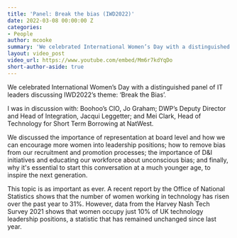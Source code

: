 ```yaml
---
title: 'Panel: Break the bias (IWD2022)'
date: 2022-03-08 00:00:00 Z
categories:
- People
author: mcooke
summary: 'We celebrated International Women’s Day with a distinguished panel of IT leaders – Boohoo''s Jo Graham; DWP''s Jacqui Leggetter; and NatWest''s Mei Clark – discussing IWD2022’s theme: ‘Break the Bias’.'
layout: video_post
video_url: https://www.youtube.com/embed/Mm6r7kdYqDo
short-author-aside: true
---
```


We celebrated International Women’s Day with a distinguished panel of IT leaders discussing IWD2022’s theme: ‘Break the Bias’.

I was in discussion with: Boohoo’s CIO, Jo Graham; DWP’s Deputy Director and Head of Integration, Jacqui Leggetter; and Mei Clark, Head of Technology for Short Term Borrowing at NatWest.

We discussed the importance of representation at board level and how we can encourage more women into leadership positions; how to remove bias from our recruitment and promotion processes; the importance of D&I initiatives and educating our workforce about unconscious bias; and finally, why it's essential to start this conversation at a much younger age, to inspire the next generation.

This topic is as important as ever. A recent report by the Office of National Statistics shows that the number of women working in technology has risen over the past year to 31%. However, data from the Harvey Nash Tech Survey 2021 shows that women occupy just 10% of UK technology leadership positions, a statistic that has remained unchanged since last year.

